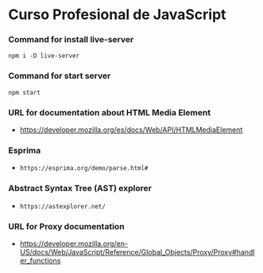 # Curso Profesional de JavaScript

### Command for install live-server
```
npm i -D live-server
```

### Command for start server
```
npm start
```

### URL for documentation about HTML Media Element
- https://developer.mozilla.org/es/docs/Web/API/HTMLMediaElement

### Esprima
- `https://esprima.org/demo/parse.html#`

### Abstract Syntax Tree (AST) explorer
- `https://astexplorer.net/`

### URL for Proxy documentation
- https://developer.mozilla.org/en-US/docs/Web/JavaScript/Reference/Global_Objects/Proxy/Proxy#handler_functions
